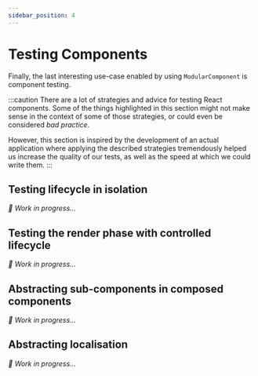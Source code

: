 ```yaml
---
sidebar_position: 4
---
```


# Testing Components

Finally, the last interesting use-case enabled by using `ModularComponent` is component testing.

:::caution
There are a lot of strategies and advice for testing React components. Some of the things highlighted
in this section might not make sense in the context of some of those strategies, or could even
be considered _bad practice_.

However, this section is inspired by the development of an actual application where applying the 
described strategies tremendously helped us increase the quality of our tests, as well as the speed
at which we could write them.
:::

## Testing lifecycle in isolation

_🚧 Work in progress..._

## Testing the render phase with controlled lifecycle

_🚧 Work in progress..._

## Abstracting sub-components in composed components

_🚧 Work in progress..._

## Abstracting localisation

_🚧 Work in progress..._
